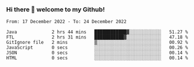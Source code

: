 ### Hi there 👋 welcome to my Github! 

<!--START_SECTION:waka-->

```text
From: 17 December 2022 - To: 24 December 2022

Java             2 hrs 44 mins   ████████████▓░░░░░░░░░░░░   51.27 %
FTL              2 hrs 31 mins   ███████████▓░░░░░░░░░░░░░   47.18 %
GitIgnore file   2 mins          ▒░░░░░░░░░░░░░░░░░░░░░░░░   00.92 %
JavaScript       0 secs          ░░░░░░░░░░░░░░░░░░░░░░░░░   00.26 %
JSON             0 secs          ░░░░░░░░░░░░░░░░░░░░░░░░░   00.14 %
HTML             0 secs          ░░░░░░░░░░░░░░░░░░░░░░░░░   00.14 %
```

<!--END_SECTION:waka-->
